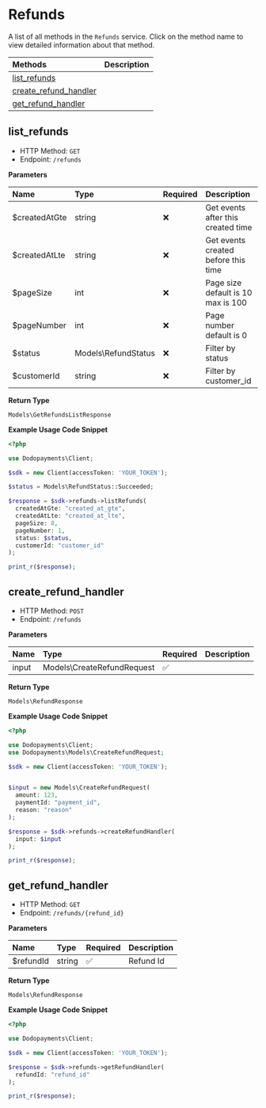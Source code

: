 # Refunds

A list of all methods in the `Refunds` service. Click on the method name to view detailed information about that method.

| Methods | Description |
| :------ | :---------- |
|[list_refunds](#list_refunds)|  |
|[create_refund_handler](#create_refund_handler)|  |
|[get_refund_handler](#get_refund_handler)|  |

## list_refunds


- HTTP Method: `GET`
- Endpoint: `/refunds`

**Parameters**

| Name    | Type| Required | Description |
| :-------- | :----------| :----------| :----------|
| $createdAtGte | string | ❌ | Get events after this created time |
| $createdAtLte | string | ❌ | Get events created before this time |
| $pageSize | int | ❌ | Page size default is 10 max is 100 |
| $pageNumber | int | ❌ | Page number default is 0 |
| $status | Models\RefundStatus | ❌ | Filter by status |
| $customerId | string | ❌ | Filter by customer_id |

**Return Type**

`Models\GetRefundsListResponse`

**Example Usage Code Snippet**
```php
<?php

use Dodopayments\Client;

$sdk = new Client(accessToken: 'YOUR_TOKEN');

$status = Models\RefundStatus::Succeeded;

$response = $sdk->refunds->listRefunds(
  createdAtGte: "created_at_gte",
  createdAtLte: "created_at_lte",
  pageSize: 8,
  pageNumber: 1,
  status: $status,
  customerId: "customer_id"
);

print_r($response);
```

## create_refund_handler


- HTTP Method: `POST`
- Endpoint: `/refunds`

**Parameters**

| Name    | Type| Required | Description |
| :-------- | :----------| :----------| :----------|
| input | Models\CreateRefundRequest | ✅ |  |

**Return Type**

`Models\RefundResponse`

**Example Usage Code Snippet**
```php
<?php

use Dodopayments\Client;
use Dodopayments\Models\CreateRefundRequest;

$sdk = new Client(accessToken: 'YOUR_TOKEN');


$input = new Models\CreateRefundRequest(
  amount: 123,
  paymentId: "payment_id",
  reason: "reason"
);

$response = $sdk->refunds->createRefundHandler(
  input: $input
);

print_r($response);
```

## get_refund_handler


- HTTP Method: `GET`
- Endpoint: `/refunds/{refund_id}`

**Parameters**

| Name    | Type| Required | Description |
| :-------- | :----------| :----------| :----------|
| $refundId | string | ✅ | Refund Id |

**Return Type**

`Models\RefundResponse`

**Example Usage Code Snippet**
```php
<?php

use Dodopayments\Client;

$sdk = new Client(accessToken: 'YOUR_TOKEN');

$response = $sdk->refunds->getRefundHandler(
  refundId: "refund_id"
);

print_r($response);
```




<!-- This file was generated by liblab | https://liblab.com/ -->